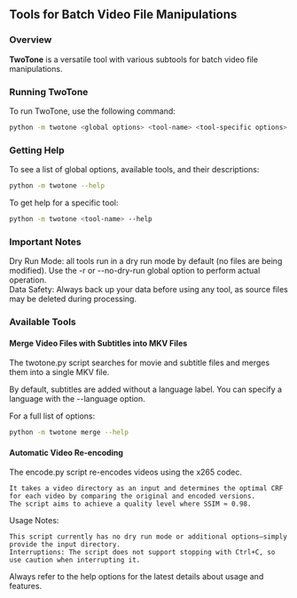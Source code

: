 ## Tools for Batch Video File Manipulations

### Overview

**TwoTone** is a versatile tool with various subtools for batch video file manipulations.

### Running TwoTone

To run TwoTone, use the following command:

```bash
python -m twotone <global options> <tool-name> <tool-specific options>
```

### Getting Help

To see a list of global options, available tools, and their descriptions:

```bash
python -m twotone --help
```

To get help for a specific tool:

```bash
python -m twotone <tool-name> --help
```

### Important Notes

Dry Run Mode: all tools run in a dry run mode by default (no files are being modified). Use the -r or --no-dry-run global option to perform actual operation.<br/>
Data Safety: Always back up your data before using any tool, as source files may be deleted during processing.

### Available Tools
#### Merge Video Files with Subtitles into MKV Files

The twotone.py script searches for movie and subtitle files and merges them into a single MKV file.

By default, subtitles are added without a language label. You can specify a language with the --language option.

For a full list of options:

```bash
python -m twotone merge --help
```

#### Automatic Video Re-encoding

The encode.py script re-encodes videos using the x265 codec.

    It takes a video directory as an input and determines the optimal CRF for each video by comparing the original and encoded versions.
    The script aims to achieve a quality level where SSIM ≈ 0.98.

Usage Notes:

    This script currently has no dry run mode or additional options—simply provide the input directory.
    Interruptions: The script does not support stopping with Ctrl+C, so use caution when interrupting it.

Always refer to the help options for the latest details about usage and features.
